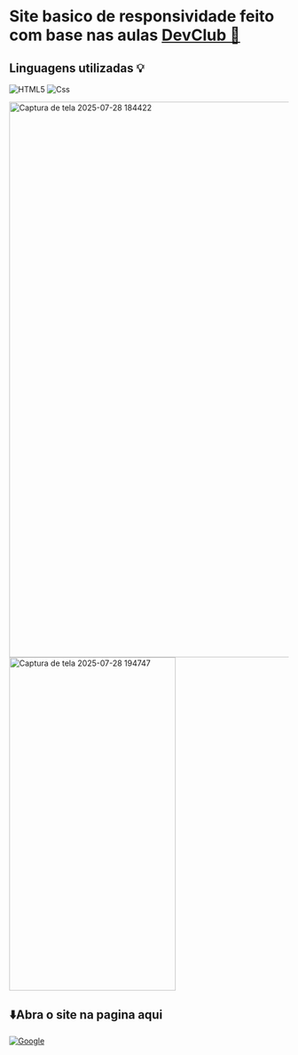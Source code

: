 <h1>Site basico de responsividade feito com base nas aulas <a href="https://rodolfomori.com.br/">DevClub 📖</a></h1>

<h2>Linguagens utilizadas 💡</h2>

![HTML5](https://img.shields.io/badge/html5-%23E34F26.svg?style=for-the-badge&logo=html5&logoColor=white)
![Css](https://img.shields.io/badge/CSS-663399.svg?style=for-the-badge&logo=CSS&logoColor=white)

  <div <style display: inline-block;>
 <img width="1915" height="1000" alt="Captura de tela 2025-07-28 184422" src="https://github.com/user-attachments/assets/02722982-a83d-4d75-b94e-aa448d3fc59a" /> <img width="300" height="600" alt="Captura de tela 2025-07-28 194747" src="https://github.com/user-attachments/assets/025f433c-8165-4348-bc5f-b7874cffe906" />
</div>

  <h2>⬇️Abra o site na pagina aqui </h2> 
  
<a href=https://joao-mateus-martins.github.io/Site-pet-shop/>![Google](https://img.shields.io/badge/google-4285F4?style=for-the-badge&logo=google&logoColor=white)</a>
